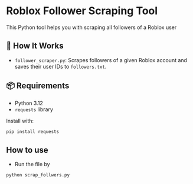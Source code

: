 # Roblox Follower Scraping Tool

This Python tool helps you with scraping all followers of a Roblox user

## 🔧 How It Works

- `follower_scraper.py`: Scrapes followers of a given Roblox account and saves their user IDs to `followers.txt`.

## 📦 Requirements

- Python 3.12
- `requests` library

Install with:

```bash
pip install requests
```

## How to use

- Run the file by
```bash
python scrap_follwers.py
```
